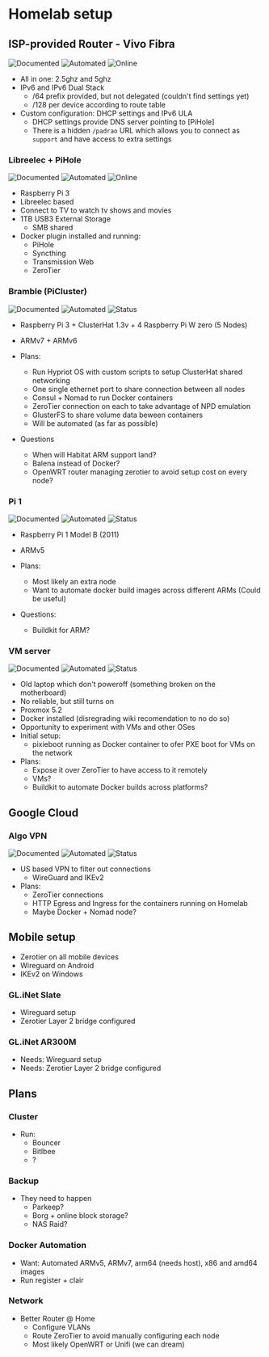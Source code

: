 # Homelab setup

## ISP-provided Router - Vivo Fibra

![Documented](https://img.shields.io/badge/Documented-No-red.svg) ![Automated](https://img.shields.io/badge/Automated-No-red.svg) ![Online](https://img.shields.io/badge/Status-Online-green.svg)

- All in one: 2.5ghz and 5ghz
- IPv6 and IPv6 Dual Stack
  - /64 prefix provided, but not delegated (couldn't find settings yet)
  - /128 per device according to route table
- Custom configuration: DHCP settings and IPv6 ULA
  - DHCP settings provide DNS server pointing to [PiHole]
  - There is a hidden `/padrao` URL which allows you to connect as `support` and have access to extra settings

### Libreelec + <span id="pihole">PiHole</span>

![Documented](https://img.shields.io/badge/Documented-No-red.svg) ![Automated](https://img.shields.io/badge/Automated-No-red.svg) ![Online](https://img.shields.io/badge/Status-Online-green.svg)

- Raspberry Pi 3
- Libreelec based
- Connect to TV to watch tv shows and movies
- 1TB USB3 External Storage
  - SMB shared
- Docker plugin installed and running:
  - PiHole
  - Syncthing
  - Transmission Web
  - ZeroTier

### Bramble (PiCluster)

![Documented](https://img.shields.io/badge/Documented-No-red.svg) ![Automated](https://img.shields.io/badge/Automated-No-red.svg) ![Status](https://img.shields.io/badge/Status-Offline-yellow.svg)
  
- Raspberry Pi 3 + ClusterHat 1.3v + 4 Raspberry Pi W zero (5 Nodes)
- ARMv7 + ARMv6
- Plans:
  - Run Hypriot OS with custom scripts to setup ClusterHat shared networking
  - One single ethernet port to share connection between all nodes
  - Consul + Nomad to run Docker containers
  - ZeroTier connection on each to take advantage of NPD emulation
  - GlusterFS to share volume data beween containers
  - Will be automated (as far as possible)

- Questions
  - When will Habitat ARM support land?
  - Balena instead of Docker?
  - OpenWRT router managing zerotier to avoid setup cost on every node?

### Pi 1

![Documented](https://img.shields.io/badge/Documented-No-red.svg) ![Automated](https://img.shields.io/badge/Automated-No-red.svg) ![Status](https://img.shields.io/badge/Status-Offline-yellow.svg)

- Raspberry Pi 1 Model B (2011)
- ARMv5
- Plans:
  - Most likely an extra node
  - Want to automate docker build images across different ARMs (Could be useful)

- Questions:
  - Buildkit for ARM?

### VM server

![Documented](https://img.shields.io/badge/Documented-No-red.svg) ![Automated](https://img.shields.io/badge/Automated-No-red.svg) ![Status](https://img.shields.io/badge/Status-Offline-yellow.svg)

- Old laptop which don't poweroff (something broken on the motherboard)
- No reliable, but still turns on
- Proxmox 5.2
- Docker installed (disregrading wiki recomendation to no do so)
- Opportunity to experiment with VMs and other OSes
- Initial setup:
  - pixieboot running as Docker container to ofer PXE boot for VMs on the network
- Plans:
  - Expose it over ZeroTier to have access to it remotely
  - VMs?
  - Buildkit to automate Docker builds across platforms?

## Google Cloud

### Algo VPN

![Documented](https://img.shields.io/badge/Documented-Partially-yellow.svg) ![Automated](https://img.shields.io/badge/Automated-Partially-yellow.svg) ![Status](https://img.shields.io/badge/Status-Online-green.svg)

- US based VPN to filter out connections
  - WireGuard and IKEv2
- Plans:
  - ZeroTier connections
  - HTTP Egress and Ingress for the containers running on Homelab
  - Maybe Docker + Nomad node?

## Mobile setup

- Zerotier on all mobile devices
- Wireguard on Android
- IKEv2 on Windows

### GL.iNet Slate

- Wireguard setup
- Zerotier Layer 2 bridge configured

### GL.iNet AR300M

- Needs: Wireguard setup
- Needs: Zerotier Layer 2 bridge configured

## Plans

### Cluster

- Run:
  - Bouncer
  - Bitlbee
  - ?

### Backup

- They need to happen
  - Parkeep?
  - Borg + online block storage?
  - NAS Raid?

### Docker Automation

- Want: Automated ARMv5, ARMv7, arm64 (needs host), x86 and amd64 images
- Run register + clair

### Network

- Better Router @ Home
  - Configure VLANs
  - Route ZeroTier to avoid manually configuring each node
  - Most likely OpenWRT or Unifi (we can dream)
